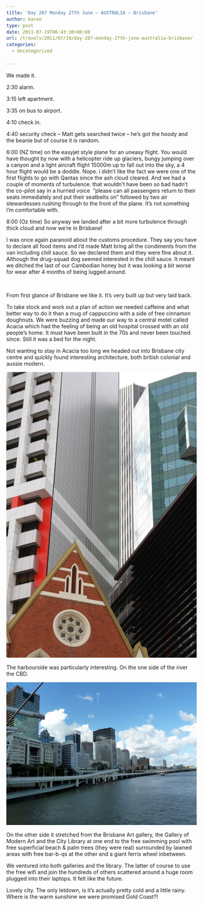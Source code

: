 ```yaml
---
title: 'Day 287 Monday 27th June – AUSTRALIA – Brisbane'
author: karen
type: post
date: 2011-07-19T06:43:30+00:00
url: /travels/2011/07/19/day-287-monday-27th-june-australia-brisbane/
categories:
  - Uncategorized

---
```

We made it.

2:30 alarm. 

3:15 left apartment.

3:35 on bus to airport.

4:10 check in.

4:40 security check – Matt gets searched twice – he’s got the hoody and the beanie but of course it _is_ random.

6:00 (NZ time) on the easyjet style plane for an uneasy flight. You would have thought by now with a helicopter ride up glaciers, bungy jumping over a canyon and a light aircraft flight 15000m up to fall out into the sky, a 4 hour flight would be a doddle. Nope. i didn’t like the fact we were one of the first flights to go with Qantas since the ash cloud cleared. And we had a couple of moments of turbulence. that wouldn’t have been so bad hadn’t the co-pilot say in a hurried voice&nbsp; “please can all passengers return to their seats immediately and put their seatbelts on” followed by two air stewardesses rushing through to the front of the plane. It’s not something I’m comfortable with.

8:00 (Oz time) So anyway we landed after a bit more turbulence through thick cloud and now we’re in Brisbane!

I was once again paranoid about the customs procedure. They say you have to declare all food items and I’d made Matt bring all the condiments from the van including chill sauce. So we declared them and they were fine about it. Although the drug-squad dog seemed interested in the chill sauce. It meant we ditched the last of our Cambodian honey but it was looking a bit worse for wear after 4 months of being lugged around.

&nbsp;

From first glance of Brisbane we like it. It’s very built up but very laid back. 

To take stock and work out a plan of action we needed caffeine and what better way to do it than a mug of cappuccino with a side of free cinnamon doughnuts. We were buzzing and made our way to a central motel called Acacia which had the feeling of being an old hospital crossed with an old people’s home. It must have been built in the 70s and never been touched since. Still it was a bed for the night.

Not wanting to stay in Acacia too long we headed out into Brisbane city centre and quickly found interesting architecture, both british colonial and aussie modern. 

![](/travels-wp-content/uploads/2011/07/IMG_8412.jpg)

The harbourside was particularly interesting. On the one side of the river the CBD.

![](/travels-wp-content/uploads/2011/07/P1070587.jpg)

On the other side it stretched from the Brisbane Art gallery, the Gallery of Modern Art and the City Library at one end to the free swimming pool with free superficial beach & palm trees (they were real) surrounded by lawned areas with free bar-b-qs at the other and a giant ferris wheel inbetween.

We ventured into both galleries and the library. The latter of course to use the free wifi and join the hundreds of others scattered around a huge room plugged into their laptops. It felt like the future.

Lovely city. The only letdown, is it’s actually pretty cold and a little rainy. Where is the warm sunshine we were promised Gold Coast?!

 [1]: http://www.mattburns.co.uk/travels/wp-content/uploads/2011/07/IMG_8412.jpg
 [2]: http://www.mattburns.co.uk/travels/wp-content/uploads/2011/07/P1070587.jpg